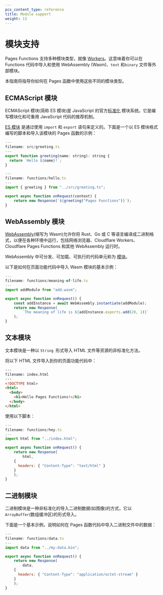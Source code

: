 ```yaml
---
pcx_content_type: reference
title: Module support
weight: 13
---
```


# 模块支持

Pages Functions 支持多种模块类型，就像 [Workers](https://blog.cloudflare.com/workers-javascript-modules/)。这意味着你可以在 Functions 代码中导入和使用 WebAssembly (Wasm)、`text` 和`binary` 文件等外部模块。

本指南将指导你如何在 Pages 函数中使用这些不同的模块类型。

## ECMAScript 模块

ECMAScript 模块(简称 ES 模块)是 JavaScript 的官方[标准化](https://tc39.es/ecma262/#sec-modules) 模块系统。它是编写模块化和可重用 JavaScript 代码的推荐机制。

[ES 模块](https://developer.mozilla.org/en-US/docs/Web/JavaScript/Guide/Modules) 是通过使用 `import` 和 `export` 语句来定义的。下面是一个以 ES 模块格式编写的脚本和导入该模块的 Pages 函数的示例：

```js
---
filename: src/greeting.ts
---
export function greeting(name: string): string {
  return `Hello ${name}!`;
}
```

```js
---
filename: functions/hello.ts
---
import { greeting } from "../src/greeting.ts";

export async function onRequest(context) {
    return new Response(`${greeting("Pages Functions")}`);
}
```

## WebAssembly 模块

[WebAssembly](/workers/runtime-apis/webassembly/)(缩写为 Wasm)允许你将 Rust、Go 或 C 等语言编译成二进制格式，以便在各种环境中运行，包括网络浏览器、Cloudflare Workers、Cloudflare Pages Functions 和其他 WebAssembly 运行时。

WebAssembly 中可分发、可加载、可执行的代码单元称为 [模块](https://webassembly.github.io/spec/core/syntax/modules.html)。

以下是如何在页面功能代码中导入 Wasm 模块的基本示例：

```js
---
filename: functions/meaning-of-life.ts
---
import addModule from "add.wasm";

export async function onRequest() {
	const addInstance = await WebAssembly.instantiate(addModule);
	return new Response(
		`The meaning of life is ${addInstance.exports.add(20, 1)}`
	);
}
```

## 文本模块

文本模块是一种以 `String `形式导入 HTML 文件等资源的非标准化方法。

将以下 HTML 文件导入到你的页面功能代码中：

```html
---
filename: index.html
---
<!DOCTYPE html>
<html>
  <body>
    <h1>Hello Pages Functions!</h1>
  </body>
</html>
```

使用以下脚本：

```js
---
filename: functions/hey.ts
---
import html from "../index.html";

export async function onRequest() {
	return new Response(
		html,
    {
      headers: { "Content-Type": "text/html" }
    }
	);
}
```

## 二进制模块

二进制模块是一种非标准化的导入二进制数据(如图像)的方式，它以 `ArrayBuffer`(数组缓冲区)的形式导入。

下面是一个基本示例，说明如何在 Pages 函数代码中导入二进制文件中的数据：

```js
---
filename: functions/data.ts
---
import data from "../my-data.bin";

export async function onRequest() {
	return new Response(
		data,
    {
      headers: { "Content-Type": "application/octet-stream" }
    }
	);
}
```